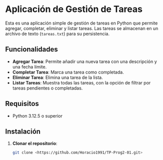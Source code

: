 # Aplicación de Gestión de Tareas

Esta es una aplicación simple de gestión de tareas en Python que permite agregar, completar, eliminar y listar tareas. Las tareas se almacenan en un archivo de texto (`tareas.txt`) para su persistencia.

## Funcionalidades

- **Agregar Tarea**: Permite añadir una nueva tarea con una descripción y una fecha límite.
- **Completar Tarea**: Marca una tarea como completada.
- **Eliminar Tarea**: Elimina una tarea de la lista.
- **Listar Tareas**: Muestra todas las tareas, con la opción de filtrar por tareas pendientes o completadas.

## Requisitos

- Python 3.12.5 o superior

## Instalación

1. **Clonar el repositorio**:

   ```bash
   git clone <https://github.com/Horacio1991/TP-Prog2-01.git>
